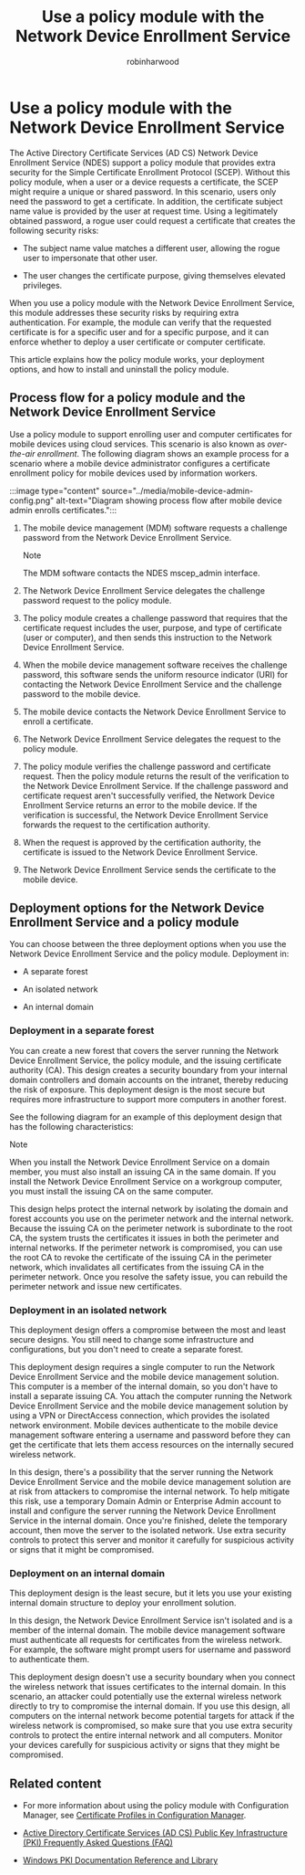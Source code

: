 ﻿---
title: Use a policy module with the Network Device Enrollment Service
description: Learn about the policy module and how it works. Understand how to install and uninstall the policy module for the Network Device Enrollment Service.
author: robinharwood
ms.topic: article
ms.author: mosagie
ms.date: 09/21/2023
---

# Use a policy module with the Network Device Enrollment Service

The Active Directory Certificate Services (AD CS) Network Device Enrollment Service (NDES) support a policy module that provides extra security for the Simple Certificate Enrollment Protocol (SCEP). Without this policy module, when a user or a device requests a certificate, the SCEP might require a unique or shared password. In this scenario, users only need the password to get a certificate. In addition, the certificate subject name value is provided by the user at request time. Using a legitimately obtained password, a rogue user could request a certificate that creates the following security risks:

- The subject name value matches a different user, allowing the rogue user to impersonate that other user.

- The user changes the certificate purpose, giving themselves elevated privileges.

When you use a policy module with the Network Device Enrollment Service, this module addresses these security risks by requiring extra authentication. For example, the module can verify that the requested certificate is for a specific user and for a specific purpose, and it can enforce whether to deploy a user certificate or computer certificate.

This article explains how the policy module works, your deployment options, and how to install and uninstall the policy module.

## Process flow for a policy module and the Network Device Enrollment Service

Use a policy module to support enrolling user and computer certificates for mobile devices using cloud services. This scenario is also known as *over-the-air enrollment*. The following diagram shows an example process for a scenario where a mobile device administrator configures a certificate enrollment policy for mobile devices used by information workers.

:::image type="content" source="../media/mobile-device-admin-config.png" alt-text="Diagram showing process flow after mobile device admin enrolls certificates.":::

1. The mobile device management (MDM) software requests a challenge password from the Network Device Enrollment Service.

    > [!NOTE]
    > The MDM software contacts the NDES mscep_admin interface.

1. The Network Device Enrollment Service delegates the challenge password request to the policy module.

1. The policy module creates a challenge password that requires that the certificate request includes the user, purpose, and type of certificate (user or computer), and then sends this instruction to the Network Device Enrollment Service.

1. When the mobile device management software receives the challenge password, this software sends the uniform resource indicator (URI) for contacting the Network Device Enrollment Service and the challenge password to the mobile device.

1. The mobile device contacts the Network Device Enrollment Service to enroll a certificate.

1. The Network Device Enrollment Service delegates the request to the policy module.

1. The policy module verifies the challenge password and certificate request. Then the policy module returns the result of the verification to the Network Device Enrollment Service. If the challenge password and certificate request aren't successfully verified, the Network Device Enrollment Service returns an error to the mobile device. If the verification is successful, the Network Device Enrollment Service forwards the request to the certification authority.

1. When the request is approved by the certification authority, the certificate is issued to the Network Device Enrollment Service.

1. The Network Device Enrollment Service sends the certificate to the mobile device.

## Deployment options for the Network Device Enrollment Service and a policy module

You can choose between the three deployment options when you use the Network Device Enrollment Service and the policy module. Deployment in:

- A separate forest

- An isolated network

- An internal domain

### Deployment in a separate forest

You can create a new forest that covers the server running the Network Device Enrollment Service, the policy module, and the issuing certificate authority (CA). This design creates a security boundary from your internal domain controllers and domain accounts on the intranet, thereby reducing the risk of exposure. This deployment design is the most secure but requires more infrastructure to support more computers in another forest.

See the following diagram for an example of this deployment design that has the following characteristics:

> [!NOTE]
> When you install the Network Device Enrollment Service on a domain member, you must also install an issuing CA in the same domain.
> If you install the Network Device Enrollment Service on a workgroup computer, you must install the issuing CA on the same computer.

This design helps protect the internal network by isolating the domain and forest accounts you use on the perimeter network and the internal network. Because the issuing CA on the perimeter network is subordinate to the root CA, the system trusts the certificates it issues in both the perimeter and internal networks. If the perimeter network is compromised, you can use the root CA to revoke the certificate of the issuing CA in the perimeter network, which invalidates all certificates from the issuing CA in the perimeter network. Once you resolve the safety issue, you can rebuild the perimeter network and issue new certificates.

### Deployment in an isolated network

This deployment design offers a compromise between the most and least secure designs. You still need to change some infrastructure and configurations, but you don't need to create a separate forest.

This deployment design requires a single computer to run the Network Device Enrollment Service and the mobile device management solution. This computer is a member of the internal domain, so you don't have to install a separate issuing CA. You attach the computer running the Network Device Enrollment Service and the mobile device management solution by using a VPN or DirectAccess connection, which provides the isolated network environment. Mobile devices authenticate to the mobile device management software entering a username and password before they can get the certificate that lets them access resources on the internally secured wireless network.

In this design, there's a possibility that the server running the Network Device Enrollment Service and the mobile device management solution are at risk from attackers to compromise the internal network. To help mitigate this risk, use a temporary Domain Admin or Enterprise Admin account to install and configure the server running the Network Device Enrollment Service in the internal domain. Once you're finished, delete the temporary account, then move the server to the isolated network. Use extra security controls to protect this server and monitor it carefully for suspicious activity or signs that it might be compromised.

### Deployment on an internal domain

This deployment design is the least secure, but it lets you use your existing internal domain structure to deploy your enrollment solution.

In this design, the Network Device Enrollment Service isn't isolated and is a member of the internal domain. The mobile device management software must authenticate all requests for certificates from the wireless network. For example, the software might prompt users for username and password to authenticate them.

This deployment design doesn't use a security boundary when you connect the wireless network that issues certificates to the internal domain. In this scenario, an attacker could potentially use the external wireless network directly to try to compromise the internal domain. If you use this design, all computers on the internal network become potential targets for attack if the wireless network is compromised, so make sure that you use extra security controls to protect the entire internal network and all computers. Monitor your devices carefully for suspicious activity or signs that they might be compromised.

## Related content

- For more information about using the policy module with Configuration Manager, see [Certificate Profiles in Configuration Manager](/mem/configmgr/protect/deploy-use/introduction-to-certificate-profiles).

- [Active Directory Certificate Services (AD CS) Public Key Infrastructure (PKI) Frequently Asked Questions (FAQ)](https://aka.ms/adcsfaq)

- [Windows PKI Documentation Reference and Library](https://social.technet.microsoft.com/wiki/contents/articles/987.windows-pki-documentation-reference-and-library.aspx)
